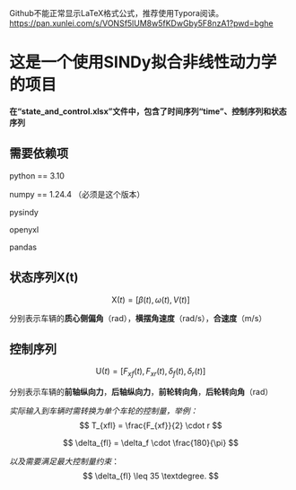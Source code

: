 Github不能正常显示LaTeX格式公式，推荐使用Typora阅读。https://pan.xunlei.com/s/VONSf5lUM8w5fKDwGby5F8nzA1?pwd=bghe

# 这是一个使用SINDy拟合非线性动力学的项目

**在“state_and_control.xlsx”文件中，包含了时间序列“time”、控制序列和状态序列**

## 需要依赖项

python == 3.10

numpy == 1.24.4 （必须是这个版本）

pysindy

openyxl

pandas

## 状态序列$\text{X(t)}$

$$
\text{X}(t) = [\beta(t), \omega(t), V(t)]
$$

分别表示车辆的**质心侧偏角**（rad），**横摆角速度**（rad/s），**合速度**（m/s）

## 控制序列

$$
\text{U}(t) = [F_{xf}(t), F_{xr}(t), \delta_f(t), \delta_r(t)]
$$



分别表示车辆的**前轴纵向力**，**后轴纵向力**，**前轮转向角**，**后轮转向角**（rad）

*实际输入到车辆时需转换为单个车轮的控制量，举例：*
$$
T_{xfl} = \frac{F_{xf}}{2} \cdot r
$$

$$
\delta_{fl} = \delta_f \cdot \frac{180}{\pi}
$$

*以及需要满足最大控制量约束*：
$$
\delta_{fl} \leq 35 \textdegree.
$$

